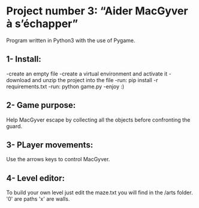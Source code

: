 Project number 3: “Aider MacGyver à s’échapper”
==============================================


Program written in Python3 with the use of Pygame.

1- Install:
-----------

-create an empty file
-create a virtual environment and activate it
-download and unzip the project into the file 
-run: pip install -r requirements.txt 
-run: python game.py
-enjoy :)

2- Game purpose:
---------------

Help MacGyver escape by collecting all the objects before confronting the guard.

3- PLayer movements: 
--------------------

Use the arrows keys to control MacGyver.

4- Level editor:
----------------

To build your own level just edit the maze.txt you will find in the /arts folder.
'0' are paths 'x' are walls.

